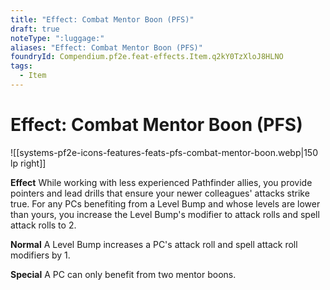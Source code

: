 ```yaml
---
title: "Effect: Combat Mentor Boon (PFS)"
draft: true
noteType: ":luggage:"
aliases: "Effect: Combat Mentor Boon (PFS)"
foundryId: Compendium.pf2e.feat-effects.Item.q2kY0TzXloJ8HLNO
tags:
  - Item
---
```


# Effect: Combat Mentor Boon (PFS)
![[systems-pf2e-icons-features-feats-pfs-combat-mentor-boon.webp|150 lp right]]

**Effect** While working with less experienced Pathfinder allies, you provide pointers and lead drills that ensure your newer colleagues' attacks strike true. For any PCs benefiting from a Level Bump and whose levels are lower than yours, you increase the Level Bump's modifier to attack rolls and spell attack rolls to 2.

**Normal** A Level Bump increases a PC's attack roll and spell attack roll modifiers by 1.

**Special** A PC can only benefit from two mentor boons.
